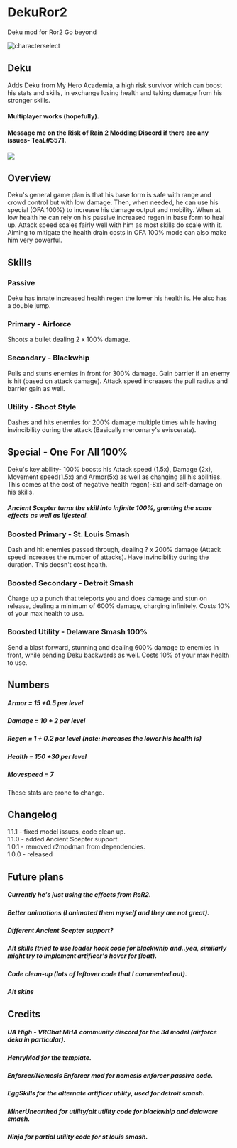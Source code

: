 # DekuRor2
Deku mod for Ror2
Go beyond

![characterselect](https://user-images.githubusercontent.com/93917577/143686542-fefd5db9-a008-48c2-8a53-5bcee9c911a6.PNG)
## Deku
Adds Deku from My Hero Academia, a high risk survivor which can boost his stats and skills, in exchange losing health and taking damage from his stronger skills. 
#### Multiplayer works (hopefully).
#### Message me on the Risk of Rain 2 Modding Discord if there are any issues- TeaL#5571.

<img src="https://user-images.githubusercontent.com/93917577/143686542-fefd5db9-a008-48c2-8a53-5bcee9c911a6.PNG">

## Overview
Deku's general game plan is that his base form is safe with range and crowd control but with low damage. Then, when needed, he can use his special (OFA 100%) to increase his damage output and mobility. When at low health he can rely on his passive increased regen in base form to heal up.
Attack speed scales fairly well with him as most skills do scale with it. Aiming to mitigate the health drain costs in OFA 100% mode can also make him very powerful.

## Skills
### Passive
Deku has innate increased health regen the lower his health is. He also has a double jump.
### Primary - Airforce
Shoots a bullet dealing 2 x 100% damage.
### Secondary - Blackwhip
Pulls and stuns enemies in front for 300% damage. Gain barrier if an enemy is hit (based on attack damage). Attack speed increases the pull radius and barrier gain as well.
### Utility - Shoot Style
Dashes and hits enemies for 200% damage multiple times while having invincibility during the attack (Basically mercenary's eviscerate). 
## Special - One For All 100%
Deku's key ability- 100% boosts his Attack speed (1.5x), Damage (2x), Movement speed(1.5x) and Armor(5x) as well as changing all his abilities. This comes at the cost of negative health regen(-8x) and self-damage on his skills.
##### Ancient Scepter turns the skill into Infinite 100%, granting the same effects as well as lifesteal. 
### Boosted Primary - St. Louis Smash
Dash and hit enemies passed through, dealing ? x 200% damage (Attack speed increases the number of attacks). Have invincibility during the duration. This doesn't cost health.
### Boosted Secondary - Detroit Smash
Charge up a punch that teleports you and does damage and stun on release, dealing a minimum of 600% damage, charging infinitely. Costs 10% of your max health to use. 
### Boosted Utility - Delaware Smash 100%
Send a blast forward, stunning and dealing 600% damage to enemies in front, while sending Deku backwards as well. Costs 10% of your max health to use.

## Numbers
##### Armor = 15 +0.5 per level
##### Damage = 10 + 2 per level
##### Regen = 1 + 0.2 per level (note: increases the lower his health is)
##### Health = 150 +30 per level
##### Movespeed = 7

These stats are prone to change.

## Changelog
<p> 1.1.1 - fixed model issues, code clean up.
<br> 1.1.0 - added Ancient Scepter support.
<br> 1.0.1 - removed r2modman from dependencies.
<br> 1.0.0 - released

## Future plans
##### Currently he's just using the effects from RoR2.
##### Better animations (I animated them myself and they are not great).
##### Different Ancient Scepter support?
##### Alt skills (tried to use loader hook code for blackwhip and..yea, similarly might try to implement artificer's hover for float).
##### Code clean-up (lots of leftover code that I commented out).
##### Alt skins


## Credits
##### UA High - VRChat MHA community discord for the 3d model (airforce deku in particular).
##### HenryMod for the template.
##### Enforcer/Nemesis Enforcer mod for nemesis enforcer passive code.
##### EggSkills for the alternate artificer utility, used for detroit smash.
##### MinerUnearthed for utility/alt utility code for blackwhip and delaware smash.
##### Ninja for partial utility code for st louis smash.
